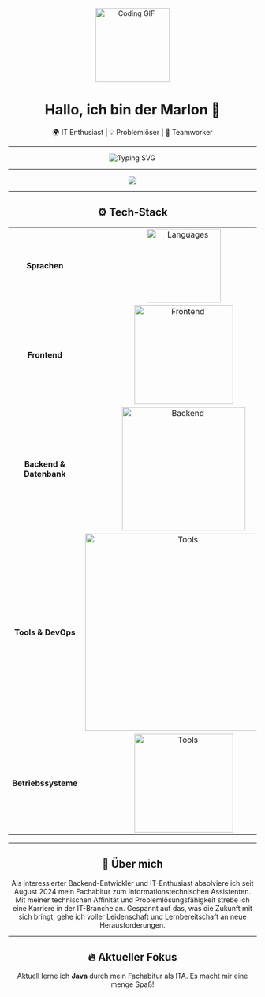 <!-- Oberer Header-Bereich mit großem Emoji -->
<div align="center">
  <img src="https://avatars.githubusercontent.com/u/49077543?v=4" width="150" alt="Coding GIF">
  <h1>Hallo, ich bin der Marlon 👋</h1>
  <p>🌍 IT Enthusiast | 💡 Problemlöser | 🤝 Teamworker</p>
</div>

---

<!-- Einführung in außergewöhnlichem Stil -->
<p align="center">
  <img src="https://readme-typing-svg.demolab.com?font=Sans&center=true&pause=1000&color=FFFFFF&width=435&lines=Willkommen+auf+meinem+Github+Profil!;Siehe+dich+gerne+ein+wenig+um!" alt="Typing SVG">
</p>

---

<div align="center">
  <a href="https://discord.com/users/1032874064731185152"><img src="https://lanyard.cnrad.dev/api/1032874064731185152?hideBadges=false" /></a>
</div>

---

<!-- Tech Stack mit Skillicons und individuell angepasstem Style -->
<h2 align="center">⚙️ Tech-Stack</h2>
<div align="center">
  <table>
    <tr>
      <td align="center"><b>Sprachen</b></td>
      <td align="center"><img src="https://skillicons.dev/icons?i=java,python,js" width="150" alt="Languages"></td>
    </tr>
    <tr>
      <td align="center"><b>Frontend</b></td>
      <td align="center"><img src="https://skillicons.dev/icons?i=html,css,md,tailwind" width="200" alt="Frontend"></td>
    </tr>
    <tr>
      <td align="center"><b>Backend & Datenbank</b></td>
      <td align="center"><img src="https://skillicons.dev/icons?i=spring,flask,discord,bots,mongodb,mysql" width="250" alt="Backend"></td>
    </tr>
    <tr>
      <td align="center"><b>Tools & DevOps</b></td>
      <td align="center"><img src="https://skillicons.dev/icons?i=git,github,stackoverflow,cloudflare,vscode,idea,pycharm,webstorm" width="400" alt="Tools"></td>
    </tr>
    <tr>
      <td align="center"><b>Betriebssysteme</b></td>
      <td align="center"><img src="https://skillicons.dev/icons?i=windows,linux,ubuntu,debian" width="200" alt="Tools"></td>
    </tr>
  </table>
</div>

---

<!-- Persönlicher Abschnitt im coolen Stil -->
<h2 align="center">🧠 Über mich</h2>

<div align="center">
  <p>
    Als interessierter Backend-Entwickler und IT-Enthusiast absolviere ich seit August 2024 mein Fachabitur zum Informationstechnischen Assistenten. Mit meiner technischen Affinität und Problemlösungsfähigkeit strebe ich eine Karriere in der IT-Branche an. Gespannt auf das, was die Zukunft mit sich bringt, gehe ich voller Leidenschaft und Lernbereitschaft an neue Herausforderungen.
  </p>
</div>

---

<!-- Animation mit progressiver Aktualisierung -->
<h2 align="center">🔥 Aktueller Fokus</h2>
<p align="center">
    Aktuell lerne ich <b>Java</b> durch mein Fachabitur als ITA. Es macht mir eine menge Spaß!
</p>
